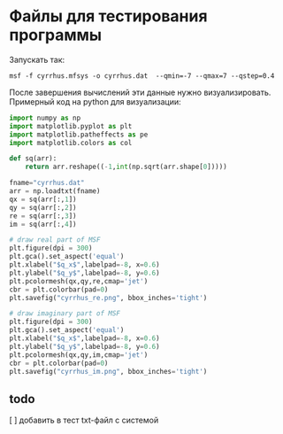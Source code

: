 # Файлы для тестирования программы

Запускать так:
```
msf -f cyrrhus.mfsys -o cyrrhus.dat  --qmin=-7 --qmax=7 --qstep=0.4
```
После завершения вычислений эти данные нужно визуализировать.
Примерный код на python для визуализации:

```python
import numpy as np
import matplotlib.pyplot as plt
import matplotlib.patheffects as pe
import matplotlib.colors as col

def sq(arr):
    return arr.reshape((-1,int(np.sqrt(arr.shape[0]))))

fname="cyrrhus.dat"
arr = np.loadtxt(fname)
qx = sq(arr[:,1])
qy = sq(arr[:,2])
re = sq(arr[:,3])
im = sq(arr[:,4])

# draw real part of MSF
plt.figure(dpi = 300)
plt.gca().set_aspect('equal')
plt.xlabel("$q_x$",labelpad=-8, x=0.6) 
plt.ylabel("$q_y$",labelpad=-8, y=0.6)
plt.pcolormesh(qx,qy,re,cmap='jet')
cbr = plt.colorbar(pad=0)
plt.savefig("cyrrhus_re.png", bbox_inches='tight')

# draw imaginary part of MSF
plt.figure(dpi = 300)
plt.gca().set_aspect('equal')
plt.xlabel("$q_x$",labelpad=-8, x=0.6) 
plt.ylabel("$q_y$",labelpad=-8, y=0.6)
plt.pcolormesh(qx,qy,im,cmap='jet')
cbr = plt.colorbar(pad=0)
plt.savefig("cyrrhus_im.png", bbox_inches='tight')
```

## todo

[ ] добавить в тест txt-файл с системой